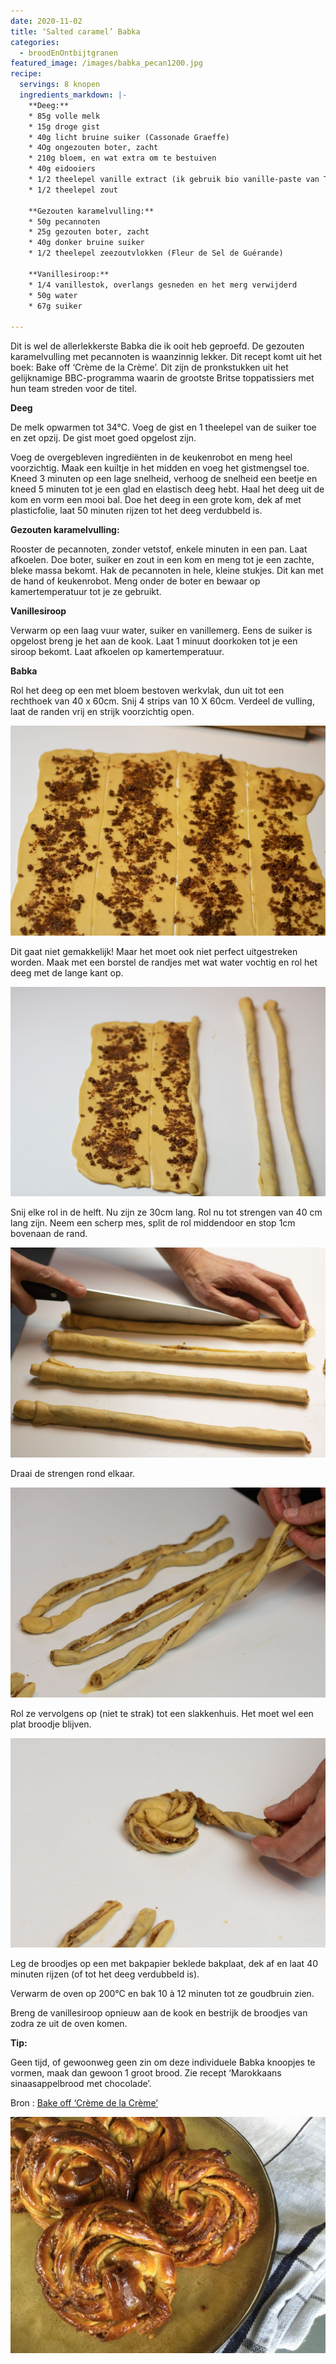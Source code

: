```yaml
---
date: 2020-11-02
title: ‘Salted caramel’ Babka
categories:
  - broodEnOntbijtgranen
featured_image: /images/babka_pecan1200.jpg
recipe:
  servings: 8 knopen
  ingredients_markdown: |-
    **Deeg:**
    * 85g volle melk
    * 15g droge gist
    * 40g licht bruine suiker (Cassonade Graeffe)
    * 4Og ongezouten boter, zacht
    * 210g bloem, en wat extra om te bestuiven 
    * 40g eidooiers 
    * 1/2 theelepel vanille extract (ik gebruik bio vanille-paste van Taylor & Colledge)
    * 1/2 theelepel zout

    **Gezouten karamelvulling:**
    * 50g pecannoten
    * 25g gezouten boter, zacht
    * 40g donker bruine suiker
    * 1/2 theelepel zeezoutvlokken (Fleur de Sel de Guérande) 

    **Vanillesiroop:**
    * 1/4 vanillestok, overlangs gesneden en het merg verwijderd
    * 50g water
    * 67g suiker
 
---
```

Dit is wel de allerlekkerste Babka die ik ooit heb geproefd.
De gezouten karamelvulling met pecannoten is waanzinnig lekker.
Dit recept komt uit het boek: Bake off ‘Crème de la Crème’.
Dit zijn de pronkstukken uit het gelijknamige BBC-programma waarin de grootste Britse toppatissiers met hun team streden voor de titel.


<!--more-->

**Deeg**

De melk opwarmen tot 34°C. Voeg de gist en 1 theelepel van de suiker toe en zet opzij.
De gist moet goed opgelost zijn.

Voeg de overgebleven ingrediënten in de keukenrobot en meng heel voorzichtig.
Maak een kuiltje in het midden en voeg het gistmengsel toe.
Kneed 3 minuten op een lage snelheid, verhoog de snelheid een beetje en kneed 5 minuten tot je een glad en elastisch deeg hebt.
Haal het deeg uit de kom en vorm een mooi bal.
Doe het deeg in een grote kom, dek af met plasticfolie, laat 50 minuten rijzen tot het deeg verdubbeld is. 

**Gezouten karamelvulling:**

Rooster de pecannoten, zonder vetstof, enkele minuten in een pan.
Laat afkoelen.
Doe boter, suiker en zout in een kom en meng tot je een zachte, bleke massa bekomt.
Hak de pecannoten in hele, kleine stukjes. Dit kan met de hand of keukenrobot.
Meng onder de boter en bewaar op kamertemperatuur tot je ze gebruikt.

**Vanillesiroop** 

Verwarm op een laag vuur water, suiker en vanillemerg. Eens de suiker is opgelost breng je het aan de kook. Laat 1 minuut doorkoken tot je een siroop bekomt.
Laat afkoelen op kamertemperatuur.

**Babka**

Rol het deeg op een met bloem bestoven werkvlak, dun uit tot een rechthoek van 40 x 60cm.
Snij 4 strips van 10 X 60cm. Verdeel de vulling, laat de randen vrij en strijk voorzichtig open.

![](/images/babka1_verdelen_vulling1200.jpg)

Dit gaat niet gemakkelijk! Maar het moet ook niet perfect uitgestreken worden.
Maak met een borstel de randjes met wat water vochtig en rol het deeg met de lange kant op.

![](/images/babka2_worsten1200.jpg)

Snij elke rol in de helft. Nu zijn ze 30cm lang.
Rol nu tot strengen van 40 cm lang zijn.
Neem een scherp mes, split de rol middendoor en stop 1cm bovenaan de rand.

![](/images/babka3_snijden1200.jpg)

Draai de strengen rond elkaar.

![](/images/babka4_vlechten1200.jpg)

Rol ze vervolgens op (niet te strak) tot een slakkenhuis. Het moet wel een plat broodje blijven.

![](/images/babka5_rollen1200.jpg)

Leg de broodjes op een met bakpapier beklede bakplaat, dek af en laat 40 minuten rijzen (of tot het deeg verdubbeld is).

Verwarm de oven op 200°C en bak 10 à 12 minuten tot ze goudbruin zien.

Breng de vanillesiroop opnieuw aan de kook en bestrijk de broodjes van zodra ze uit de oven komen. 

<b>Tip: </b>

Geen tijd, of gewoonweg geen zin om deze individuele Babka knoopjes te vormen, maak dan gewoon 1 groot brood. Zie recept ‘Marokkaans sinaasappelbrood met chocolade’.

Bron : [Bake off ‘Crème de la Crème’](https://www.amazon.co.uk/Crème-Great-British-Bake-Off/dp/1473615666)

![](/images/babka6_afgewerkt1200.jpg)